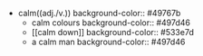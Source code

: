 - calm((adj./v.))
  background-color:: #49767b
	- calm colours
	  background-color:: #497d46
	- [[calm down]]
	  background-color:: #533e7d
	- a calm man
	  background-color:: #497d46